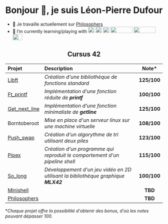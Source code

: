           
<h1 align="center">Bonjour 👋, je suis Léon-Pierre Dufour </h1>


- 🔭 Je travaille actuellement sur [Philosophers](https://github.com/L-PDufour/Philosophers)
- 🌱 I’m currently learning/playing with <img src="https://cdn.jsdelivr.net/gh/devicons/devicon/icons/c/c-original.svg" height="20" width="20" /> <img src="https://cdn.jsdelivr.net/gh/devicons/devicon/icons/typescript/typescript-original.svg" height="20" width="20" /> <img src="https://cdn.jsdelivr.net/gh/devicons/devicon/icons/bash/bash-original.svg" height="20" width="20" /> <img src="https://raw.githubusercontent.com/neovim/neovim.github.io/master/logos/neovim-logo-300x87.png" height="20" width="70" /> <img src="https://raw.githubusercontent.com/tmux/tmux/master/logo/tmux-logo-medium.png" height="20" width="70" /> <img src="https://cdn.jsdelivr.net/gh/devicons/devicon/icons/linux/linux-original.svg" height="20" width="30" />
          
          
                  

<h2 align="center">Cursus 42 </h2>

<div align="center">

| Projet | Description | Note* |
| :--------------- | :--------------- | :---------------: |
| [Libft](https://github.com/L-PDufour/libft)    | _Création d'une bibliothèque de fonctions standard_    | __125/100__  |
| [Ft_printf](https://github.com/L-PDufour/ft_printf)   | _Implémentation d'une fonction réduite de __printf___   | __100/100__   |
| [Get_next_line](https://github.com/L-PDufour/get_next_line)    | _Implémentation d'une fonction minimaliste de __getline___    | __125/100__    
| Borntoberoot   |  _Mise en place d'un serveur linux sur une machine virtuelle_   | __108/100__     |
| [Push_swap](https://github.com/L-PDufour/Push_swap)   | _Création d'un algorythme de tri utilisant deux piles_     | __123/100__     |
| [Pipex](https://github.com/L-PDufour/Pipex)   | _Création d'un programme qui reproduit le comportement d'un pipeline shell_  | __115/100__     |
| [So_long](https://github.com/L-PDufour/so_long)   | _Développement d'un jeu vidéo en 2D utilisant la bibliothèque graphique __MLX42___    | __100/100__     |
| [Minishell](https://github.com/L-PDufour/minishell)   |     | __TBD__     |
| [Philosophers](https://github.com/L-PDufour/philosophers)   |     | __TBD__     |

</div>

**Chaque projet offre la possibilité d'obtenir des bonus, d'où les notes pouvant dépasser 100.*
